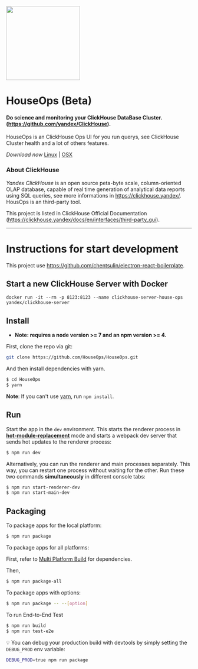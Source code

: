 <img src="https://svgshare.com/i/6W0.svg" alt="" data-canonical-src="https://svgshare.com/i/6W0.svg" width="200" />

# HouseOps (Beta) 
#### Do science and monitoring your ClickHouse DataBase Cluster. (https://github.com/yandex/ClickHouse).

HouseOps is an ClickHouse Ops UI for you run querys, see ClickHouse Cluster health and a lot of others features.

*Download now*
[Linux](http://bit.ly/2sjzK80) | [OSX](http://bit.ly/2L5pcBl)


### About ClickHouse
*Yandex ClickHouse* is an open source peta-byte scale, column-oriented OLAP database, capable of real time generation of analytical data reports using SQL queries, see more informations in https://clickhouse.yandex/. HousOps is an third-party tool.

This project is listed in ClickHouse Official Documentation (https://clickhouse.yandex/docs/en/interfaces/third-party_gui).
____


# Instructions for start development
This project use https://github.com/chentsulin/electron-react-boilerplate.



## Start a new ClickHouse Server with Docker
```
docker run -it --rm -p 8123:8123 --name clickhouse-server-house-ops yandex/clickhouse-server
```

## Install

* **Note: requires a node version >= 7 and an npm version >= 4.**

First, clone the repo via git:

```bash
git clone https://github.com/HouseOps/HouseOps.git
```

And then install dependencies with yarn.

```bash
$ cd HouseOps
$ yarn
```
**Note**: If you can't use [yarn](https://github.com/yarnpkg/yarn), run `npm install`.

## Run

Start the app in the `dev` environment. This starts the renderer process in [**hot-module-replacement**](https://webpack.js.org/guides/hmr-react/) mode and starts a webpack dev server that sends hot updates to the renderer process:

```bash
$ npm run dev
```

Alternatively, you can run the renderer and main processes separately. This way, you can restart one process without waiting for the other. Run these two commands **simultaneously** in different console tabs:

```bash
$ npm run start-renderer-dev
$ npm run start-main-dev
```

## Packaging

To package apps for the local platform:

```bash
$ npm run package
```

To package apps for all platforms:

First, refer to [Multi Platform Build](https://www.electron.build/multi-platform-build) for dependencies.

Then,
```bash
$ npm run package-all
```

To package apps with options:

```bash
$ npm run package -- --[option]
```

To run End-to-End Test

```bash
$ npm run build
$ npm run test-e2e
```

:bulb: You can debug your production build with devtools by simply setting the `DEBUG_PROD` env variable:
```bash
DEBUG_PROD=true npm run package
```
